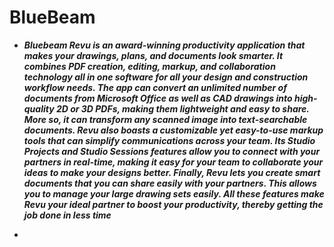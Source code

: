 # BlueBeam

+  ***Bluebeam Revu is an award-winning productivity application that makes your drawings, plans, and documents look smarter. It combines PDF creation, editing, markup, and collaboration technology all in one software for all your design and construction workflow needs. The app can convert an unlimited number of documents from Microsoft Office as well as CAD drawings into high-quality 2D or 3D PDFs, making them lightweight and easy to share. More so, it can transform any scanned image into text-searchable documents. Revu also boasts a customizable yet easy-to-use markup tools that can simplify communications across your team. Its Studio Projects and Studio Sessions features allow you to connect with your partners in real-time, making it easy for your team to collaborate your ideas to make your designs better. Finally, Revu lets you create smart documents that you can share easily with your partners. This allows you to manage your large drawing sets easily. All these features make Revu your ideal partner to boost your productivity, thereby getting the job done in less time***

+  
